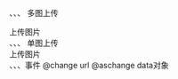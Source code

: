 、、、 多图上传
<s-upload v-model="form.complaintUrls" :limit="3" :multiple="true" list-type="picture-card">

<div class="upload" v-if="form.complaintUrls.length < 3">
<div class="plus">
<img :src="require('@/assets/images/enterprise/plus.png')" alt="" />
</div>
<div class="text">上传图片</div>
</div>
</s-upload>
、、、 单图上传

  <s-upload v-model="form.complaintUrls" list-type="picture-card">
              <div class="upload" v-if="!form.complaintUrls">
                <div class="plus">
                  <img :src="require('@/assets/images/enterprise/plus.png')" alt="" />
                </div>
                <div class="text">上传图片</div>
              </div>
            </s-upload>
、、、事件
@change   url
@aschange  data对象
